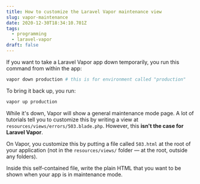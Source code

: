 ```yaml
---
title: How to customize the Laravel Vapor maintenance view
slug: vapor-maintenance
date: 2020-12-30T18:34:10.701Z
tags:
  - programming
  - laravel-vapor
draft: false
---
```

If you want to take a Laravel Vapor app down temporarily, you run this command from within the app: 

```bash
vapor down production # this is for environment called "production"
```

To bring it back up, you run: 

```bash
vapor up production
```

While it's down, Vapor will show a general maintenance mode page. A lot of tutorials tell you to customize this by writing a view at `resources/views/errors/503.blade.php`. However, this **isn't the case for Laravel Vapor**. 

On Vapor, you customize this by putting a file called `503.html` at the root of your application (not in the `resources/views/` folder — at the root, outside any folders). 

Inside this self-contained file, write the plain HTML that you want to be shown when your app is in maintenance mode. 